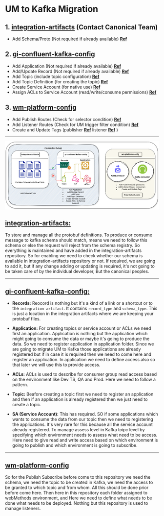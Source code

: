 # **UM to Kafka Migration**

## 1. **[integration-artifacts](https://github.com/AmwayCommon/integration-artifacts)** (Contact Canonical Team)

- Add Schema/Proto (Not required if already available) **[Ref](https://github.com/AmwayCommon/integration-artifacts/pull/263/files)**

## 2. **[gi-confluent-kafka-config](https://github.com/AmwayCommon/gi-confluent-kafka-config)**

- Add Application (Not required if already available) **[Ref](https://github.com/AmwayCommon/gi-confluent-kafka-config/tree/main/applications)**
- Add/Update Record (Not required if already available) **[Ref](https://github.com/AmwayCommon/gi-confluent-kafka-config/tree/main/records)**
- Add Topic (include topic configuration) **[Ref](https://github.com/AmwayCommon/gi-confluent-kafka-config/tree/main/topics)**
- Add Topic Definition (for creating the topic) **[Ref](https://github.com/AmwayCommon/gi-confluent-kafka-config/tree/main/env_integration_dev_test/group_vars/_topics/topics_defs)**
- Create Service Account (for native use) **[Ref](https://github.com/AmwayCommon/gi-confluent-kafka-config/blob/main/env_integration_dev_test/group_vars/_service_accounts/service_accounts)**
- Assign ACLs to Service Account (read/write/consume permissions) **[Ref](https://github.com/AmwayCommon/gi-confluent-kafka-config/blob/main/env_integration_dev_test/group_vars/_service_accounts/service_accounts/wm_ent_gbl_dev.yml)**

## 3. **[wm-platform-config](https://github.com/AmwayCommon/wm-platform-config)**

- Add Publish Routes (Check for selector condition) **[Ref](https://github.com/AmwayCommon/wm-platform-config/tree/main/env_entgbldev/group_vars/_amglwmutil/amglwmutil_publish_route)**
- Add Listener Routes (Check for UM trigger filter condition) **[Ref](https://github.com/AmwayCommon/wm-platform-config/tree/main/env_entgbldev/group_vars/_wm_art/wmart_listeners)**
- Create and Update Tags (publisher **[Ref](https://github.com/AmwayCommon/wm-platform-config/blob/main/env_entgbldev/group_vars/amglwmutil.yml)** listener **[Ref](https://github.com/AmwayCommon/wm-platform-config/blob/main/env_entgbldev/group_vars/wm_art.yml)** )

---

![Alt text](images/KafkaConfigs.png)

## **[integration-artifacts:](https://github.com/AmwayCommon/integration-artifacts)**

To store and manage all the protobuf definitions. To produce or consume message to kafka schema should match, means we need to follow this schema or else the request will reject from the schema registry. So everything is maintained and have added in the integration-artifacts repository. So for enabling we need to check whether our schema is available in integration-artifacts repository or not. If required, we are going to add it, but if any change adding or updating is required, it's not going to be taken care of by the individual developer, But the canonical peoples.

---

## **[gi-confluent-kafka-config:](https://github.com/AmwayCommon/gi-confluent-kafka-config)**

- **Records:** Reocord is nothing but it's a kind of a link or a shortcut or to the `integration artifact`. It contains `record_type` and `schema_type`. This is just a location in the integration artifacts where we are keeping your protobuf files.

- **Application:** For creating topics or service account or ACLs we need first an application. Application is nothing but the application which might going to consume the data or maybe it's going to produce the data. So we need to register application in application folder. Since we are going to migrate UM to Kafka those applications are already registered but if in case it is required then we need to come here and register an application. In application we need to define access also so that later we will use this to provide access.

- **ACLs:** ACLs is used to describe for consumer group read access based on the environment like Dev TS, QA and Prod. Here we need to follow a pattern.

- **Topic:** Beafore creating a topic first we need to register an application and then if an application is already registered then we just need to create a topic.

- **SA (Service Account):** This has required. SO if some applications which wants to consume the data from our topic then we need to registering the applications. It's very rare for this because all the service account already registered. To manage assess level in Kafka toipc level by specifying which environment needs to assess what need to be access. Here need to give read and write access based on which environment is going to publish and which environment is going to subscribe.

---

## **[wm-platform-config](https://github.com/AmwayCommon/wm-platform-config)**

So for the Publish Subscribe before come to this repository we need the schema, we need the topic to be created in Kafka, we need the access to be granted to which topic and from whom. All this should be done prior before come here. Then here in this repository each folder assigned to webMethods environment, and Here we need to define what needs to be done what needs to be deployed. Nothing but this repository is used to manage listeners.
